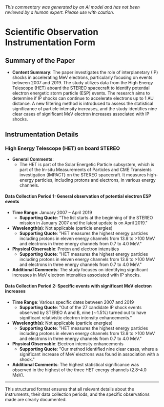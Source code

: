 _This commentary was generated by an AI model and has not been reviewed by a human expert. Please use with caution._

# Scientific Observation Instrumentation Form

## Summary of the Paper
- **Content Summary**: The paper investigates the role of interplanetary (IP) shocks in accelerating MeV electrons, particularly focusing on events between 2007 and 2019. The study utilizes data from the High Energy Telescope (HET) aboard the STEREO spacecraft to identify potential electron energetic storm particle (ESP) events. The research aims to determine if IP shocks can continue to accelerate electrons up to 1 AU distance. A new filtering method is introduced to assess the statistical significance of particle intensity increases, and the study identifies nine clear cases of significant MeV electron increases associated with IP shocks.

## Instrumentation Details

### High Energy Telescope (HET) on board STEREO
- **General Comments**:
   - The HET is part of the Solar Energetic Particle subsystem, which is part of the In-situ Measurements of Particles and CME Transients investigation (IMPACT) on the STEREO spacecraft. It measures high-energy particles, including protons and electrons, in various energy channels.

#### Data Collection Period 1: General observation of potential electron ESP events
- **Time Range**: January 2007 – April 2019
   - **Supporting Quote**: "The list starts at the beginning of the STEREO mission in January 2007 and the latest update is on April 2019."
- **Wavelength(s)**: Not applicable (particle energies)
   - **Supporting Quote**: "HET measures the highest energy particles including protons in eleven energy channels from 13.6 to >100 MeV and electrons in three energy channels from 0.7 to 4.0 MeV."
- **Physical Observable**: Proton and electron intensities
   - **Supporting Quote**: "HET measures the highest energy particles including protons in eleven energy channels from 13.6 to >100 MeV and electrons in three energy channels from 0.7 to 4.0 MeV."
- **Additional Comments**: The study focuses on identifying significant increases in MeV electron intensities associated with IP shocks.

#### Data Collection Period 2: Specific events with significant MeV electron increases
- **Time Range**: Various specific dates between 2007 and 2019
   - **Supporting Quote**: "Out of the 27 candidate IP shock events observed by STEREO A and B, nine (∼1.5%) turned out to have significant relativistic electron intensity enhancements."
- **Wavelength(s)**: Not applicable (particle energies)
   - **Supporting Quote**: "HET measures the highest energy particles including protons in eleven energy channels from 13.6 to >100 MeV and electrons in three energy channels from 0.7 to 4.0 MeV."
- **Physical Observable**: Electron intensity enhancements
   - **Supporting Quote**: "Our method identified nine clear cases, where a significant increase of MeV electrons was found in association with a shock."
- **Additional Comments**: The highest statistical significance was observed in the highest of the three HET energy channels (2.8–4.0 MeV).

---

This structured format ensures that all relevant details about the instruments, their data collection periods, and the specific observations made are clearly documented.
